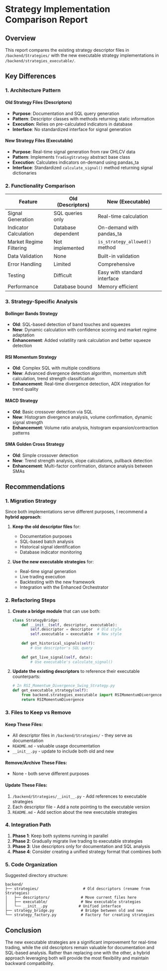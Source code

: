 # Strategy Implementation Comparison Report

## Overview
This report compares the existing strategy descriptor files in `/backend/Strategies/` with the new executable strategy implementations in `/backend/strategies_executable/`.

## Key Differences

### 1. **Architecture Pattern**

#### Old Strategy Files (Descriptors)
- **Purpose**: Documentation and SQL query generation
- **Pattern**: Descriptor classes with methods returning static information
- **Execution**: Relies on pre-calculated indicators in database
- **Interface**: No standardized interface for signal generation

#### New Strategy Files (Executable)
- **Purpose**: Real-time signal generation from raw OHLCV data
- **Pattern**: Implements `TradingStrategy` abstract base class
- **Execution**: Calculates indicators on-demand using pandas_ta
- **Interface**: Standardized `calculate_signal()` method returning signal dictionaries

### 2. **Functionality Comparison**

| Feature | Old (Descriptors) | New (Executable) |
|---------|------------------|------------------|
| Signal Generation | SQL queries only | Real-time calculation |
| Indicator Calculation | Database dependent | On-demand with pandas_ta |
| Market Regime Filtering | Not implemented | `is_strategy_allowed()` method |
| Data Validation | None | Built-in validation |
| Error Handling | Limited | Comprehensive |
| Testing | Difficult | Easy with standard interface |
| Performance | Database bound | Memory efficient |

### 3. **Strategy-Specific Analysis**

#### Bollinger Bands Strategy
- **Old**: SQL-based detection of band touches and squeezes
- **New**: Dynamic calculation with confidence scoring and market regime adaptation
- **Enhancement**: Added volatility rank calculation and better squeeze detection

#### RSI Momentum Strategy  
- **Old**: Complex SQL with multiple conditions
- **New**: Advanced divergence detection algorithm, momentum shift calculation, trend strength classification
- **Enhancement**: Real-time divergence detection, ADX integration for trend quality

#### MACD Strategy
- **Old**: Basic crossover detection via SQL
- **New**: Histogram divergence analysis, volume confirmation, dynamic signal strength
- **Enhancement**: Volume ratio analysis, histogram expansion/contraction patterns

#### SMA Golden Cross Strategy
- **Old**: Simple crossover detection
- **New**: Trend strength analysis, slope calculations, pullback detection
- **Enhancement**: Multi-factor confirmation, distance analysis between SMAs

## Recommendations

### 1. **Migration Strategy**

Since both implementations serve different purposes, I recommend a **hybrid approach**:

1. **Keep the old descriptor files** for:
   - Documentation purposes
   - SQL-based batch analysis
   - Historical signal identification
   - Database indicator monitoring

2. **Use the new executable strategies** for:
   - Real-time signal generation
   - Live trading execution
   - Backtesting with the new framework
   - Integration with the Enhanced Orchestrator

### 2. **Refactoring Steps**

1. **Create a bridge module** that can use both:
   ```python
   class StrategyBridge:
       def __init__(self, descriptor, executable):
           self.descriptor = descriptor  # Old style
           self.executable = executable  # New style
           
       def get_historical_signals(self):
           # Use descriptor's SQL query
           
       def get_live_signal(self, data):
           # Use executable's calculate_signal()
   ```

2. **Update the existing descriptors** to reference their executable counterparts:
   ```python
   # In RSI_Momentum_Divergence_Swing_Strategy.py
   def get_executable_strategy(self):
       from backend.strategies_executable import RSIMomentumDivergence
       return RSIMomentumDivergence
   ```

### 3. **Files to Keep vs Remove**

#### Keep These Files:
- All descriptor files in `/backend/Strategies/` - they serve as documentation
- `README.md` - valuable usage documentation
- `__init__.py` - update to include both old and new

#### Remove/Archive These Files:
- None - both serve different purposes

#### Update These Files:
1. `/backend/Strategies/__init__.py` - Add references to executable strategies
2. Each descriptor file - Add a note pointing to the executable version
3. `README.md` - Add section about the new executable strategies

### 4. **Integration Path**

1. **Phase 1**: Keep both systems running in parallel
2. **Phase 2**: Gradually migrate live trading to executable strategies
3. **Phase 3**: Use descriptors only for documentation and SQL analysis
4. **Phase 4**: Consider creating a unified strategy format that combines both

### 5. **Code Organization**

Suggested directory structure:
```
backend/
├── strategies/                    # Old descriptors (rename from Strategies)
│   ├── descriptors/              # Move current files here
│   ├── executable/               # New executable strategies
│   └── __init__.py              # Unified interface
├── strategy_bridge.py            # Bridge between old and new
└── strategy_factory.py           # Factory for creating strategies
```

## Conclusion

The new executable strategies are a significant improvement for real-time trading, while the old descriptors remain valuable for documentation and SQL-based analysis. Rather than replacing one with the other, a hybrid approach leveraging both will provide the most flexibility and maintain backward compatibility.
